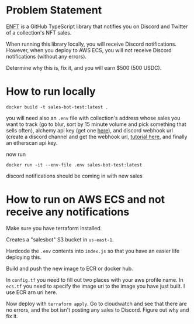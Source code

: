 # Problem Statement

[ENFT](https://github.com/kenryu42/ethereum-nft-sales-bot) is a GitHub TypeScript library that notifies you on Discord and Twitter of a collection's NFT sales.

When running this library locally, you will receive Discord notifications. However, when you deploy to AWS ECS, you will not receive Discord notifications (without any errors).

Determine why this is, fix it, and you will earn $500 (500 USDC).

# How to run locally

`docker build -t sales-bot-test:latest .`

you will need also an `.env` file with collection's address whose sales you want to track (go to blur, sort by 15 minute volume and pick something that sells often), alchemy api key (get one [here](https://www.alchemy.com/)), and discord webhook url (create a discord channel and get the webhook url, [tutorial here](https://support.discord.com/hc/en-us/articles/228383668-Intro-to-Webhooks), and finally an etherscan api key.

now run

`docker run -it --env-file .env sales-bot-test:latest`

discord notifications should be coming in with new sales

# How to run on AWS ECS and not receive any notifications

Make sure you have terraform installed.

Creates a "salesbot" S3 bucket in `us-east-1`.

Hardcode the `.env` contents into `index.js` so that you have an easier life deploying this.

Build and push the new image to ECR or docker hub.

In `config.tf` you need to fill out two places with your aws profile name.
In `ecs.tf` you need to specify the image uri to the image you have just built. I use ECR arn uri here.

Now deploy with `terraform apply`. Go to cloudwatch and see that there are no errors, and the bot isn't posting any sales to Discord. Figure out why and fix it.
